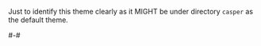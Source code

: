 Just to identify this theme clearly as it MIGHT be under directory `casper` as the default theme.

#-#